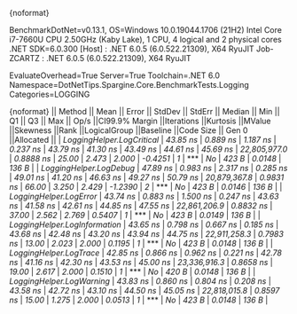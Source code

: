 {noformat}

BenchmarkDotNet=v0.13.1, OS=Windows 10.0.19044.1706 (21H2)
Intel Core i7-7660U CPU 2.50GHz (Kaby Lake), 1 CPU, 4 logical and 2 physical cores
.NET SDK=6.0.300
  [Host]     : .NET 6.0.5 (6.0.522.21309), X64 RyuJIT
  Job-ZCARTZ : .NET 6.0.5 (6.0.522.21309), X64 RyuJIT

EvaluateOverhead=True  Server=True  Toolchain=.NET 6.0  
Namespace=DotNetTips.Spargine.Core.BenchmarkTests.Logging  Categories=LOGGING  

{noformat}
||                      Method ||    Mean ||   Error ||  StdDev ||  StdErr ||  Median ||     Min ||      Q1 ||      Q3 ||     Max ||        Op/s ||CI99.9% Margin ||Iterations ||Kurtosis ||MValue ||Skewness ||Rank ||LogicalGroup ||Baseline ||Code Size || Gen 0 ||Allocated ||
|    *LoggingHelper.LogCritical* | *43.85 ns* | *0.889 ns* | *1.187 ns* | *0.237 ns* | *43.79 ns* | *41.30 ns* | *43.49 ns* | *44.61 ns* | *45.69 ns* | *22,805,977.0* |      *0.8888 ns* |      *25.00* |    *2.473* |  *2.000* |  *-0.4251* |    *1* |            *** |       *No* |     *423 B* | *0.0148* |     *136 B* |
|       *LoggingHelper.LogDebug* | *47.89 ns* | *0.983 ns* | *2.317 ns* | *0.285 ns* | *49.01 ns* | *41.20 ns* | *46.63 ns* | *49.27 ns* | *50.79 ns* | *20,879,367.8* |      *0.9831 ns* |      *66.00* |    *3.250* |  *2.429* |  *-1.2390* |    *2* |            *** |       *No* |     *423 B* | *0.0146* |     *136 B* |
|       *LoggingHelper.LogError* | *43.74 ns* | *0.883 ns* | *1.500 ns* | *0.247 ns* | *43.63 ns* | *41.58 ns* | *42.61 ns* | *44.85 ns* | *47.55 ns* | *22,861,206.9* |      *0.8832 ns* |      *37.00* |    *2.562* |  *2.769* |   *0.5407* |    *1* |            *** |       *No* |     *423 B* | *0.0149* |     *136 B* |
| *LoggingHelper.LogInformation* | *43.65 ns* | *0.798 ns* | *0.667 ns* | *0.185 ns* | *43.68 ns* | *42.48 ns* | *43.20 ns* | *43.94 ns* | *44.75 ns* | *22,911,258.3* |      *0.7983 ns* |      *13.00* |    *2.023* |  *2.000* |   *0.1195* |    *1* |            *** |       *No* |     *423 B* | *0.0148* |     *136 B* |
|       *LoggingHelper.LogTrace* | *42.85 ns* | *0.866 ns* | *0.962 ns* | *0.221 ns* | *42.78 ns* | *41.16 ns* | *42.30 ns* | *43.53 ns* | *45.00 ns* | *23,336,916.3* |      *0.8658 ns* |      *19.00* |    *2.617* |  *2.000* |   *0.1510* |    *1* |            *** |       *No* |     *420 B* | *0.0148* |     *136 B* |
|     *LoggingHelper.LogWarning* | *43.83 ns* | *0.860 ns* | *0.804 ns* | *0.208 ns* | *43.58 ns* | *42.72 ns* | *43.10 ns* | *44.50 ns* | *45.05 ns* | *22,818,015.8* |      *0.8597 ns* |      *15.00* |    *1.275* |  *2.000* |   *0.0513* |    *1* |            *** |       *No* |     *423 B* | *0.0148* |     *136 B* |
